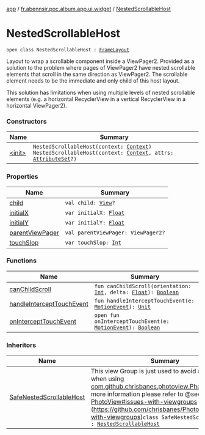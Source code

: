 [app](../../index.md) / [fr.abennsir.poc.album.app.ui.widget](../index.md) / [NestedScrollableHost](./index.md)

# NestedScrollableHost

`open class NestedScrollableHost : `[`FrameLayout`](https://developer.android.com/reference/android/widget/FrameLayout.html)

Layout to wrap a scrollable component inside a ViewPager2. Provided as a solution to the problem
where pages of ViewPager2 have nested scrollable elements that scroll in the same direction as
ViewPager2. The scrollable element needs to be the immediate and only child of this host layout.

This solution has limitations when using multiple levels of nested scrollable elements
(e.g. a horizontal RecyclerView in a vertical RecyclerView in a horizontal ViewPager2).

### Constructors

| Name | Summary |
|---|---|
| [&lt;init&gt;](-init-.md) | `NestedScrollableHost(context: `[`Context`](https://developer.android.com/reference/android/content/Context.html)`)`<br>`NestedScrollableHost(context: `[`Context`](https://developer.android.com/reference/android/content/Context.html)`, attrs: `[`AttributeSet`](https://developer.android.com/reference/android/util/AttributeSet.html)`?)` |

### Properties

| Name | Summary |
|---|---|
| [child](child.md) | `val child: `[`View`](https://developer.android.com/reference/android/view/View.html)`?` |
| [initialX](initial-x.md) | `var initialX: `[`Float`](https://kotlinlang.org/api/latest/jvm/stdlib/kotlin/-float/index.html) |
| [initialY](initial-y.md) | `var initialY: `[`Float`](https://kotlinlang.org/api/latest/jvm/stdlib/kotlin/-float/index.html) |
| [parentViewPager](parent-view-pager.md) | `val parentViewPager: ViewPager2?` |
| [touchSlop](touch-slop.md) | `var touchSlop: `[`Int`](https://kotlinlang.org/api/latest/jvm/stdlib/kotlin/-int/index.html) |

### Functions

| Name | Summary |
|---|---|
| [canChildScroll](can-child-scroll.md) | `fun canChildScroll(orientation: `[`Int`](https://kotlinlang.org/api/latest/jvm/stdlib/kotlin/-int/index.html)`, delta: `[`Float`](https://kotlinlang.org/api/latest/jvm/stdlib/kotlin/-float/index.html)`): `[`Boolean`](https://kotlinlang.org/api/latest/jvm/stdlib/kotlin/-boolean/index.html) |
| [handleInterceptTouchEvent](handle-intercept-touch-event.md) | `fun handleInterceptTouchEvent(e: `[`MotionEvent`](https://developer.android.com/reference/android/view/MotionEvent.html)`): `[`Unit`](https://kotlinlang.org/api/latest/jvm/stdlib/kotlin/-unit/index.html) |
| [onInterceptTouchEvent](on-intercept-touch-event.md) | `open fun onInterceptTouchEvent(e: `[`MotionEvent`](https://developer.android.com/reference/android/view/MotionEvent.html)`): `[`Boolean`](https://kotlinlang.org/api/latest/jvm/stdlib/kotlin/-boolean/index.html) |

### Inheritors

| Name | Summary |
|---|---|
| [SafeNestedScrollableHost](../-safe-nested-scrollable-host/index.md) | This view Group is just used to avoid api limitation when using [com.github.chrisbanes.photoview.PhotoView](#) For more information please refer to @see [PhotoView#issues-with-viewgroups](#) (https://github.com/chrisbanes/PhotoView#issues-with-viewgroups)`class SafeNestedScrollableHost : `[`NestedScrollableHost`](./index.md) |

